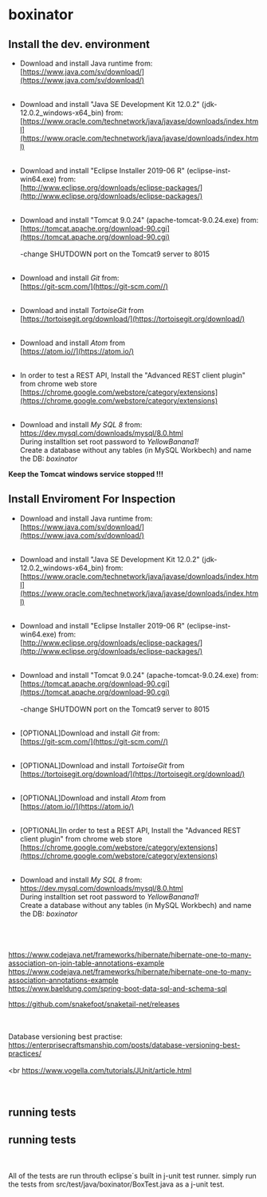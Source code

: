 # boxinator

## Install the dev. environment

* Download and install Java runtime from:<br>
   [https://www.java.com/sv/download/](https://www.java.com/sv/download/)<br><br>

* Download and install "Java SE Development Kit 12.0.2" (jdk-12.0.2_windows-x64_bin) from:<br>
   [https://www.oracle.com/technetwork/java/javase/downloads/index.html](https://www.oracle.com/technetwork/java/javase/downloads/index.html)<br><br>

* Download and install "Eclipse Installer 2019-06 R" (eclipse-inst-win64.exe) from:<br>
   [http://www.eclipse.org/downloads/eclipse-packages/](http://www.eclipse.org/downloads/eclipse-packages/)<br><br>

* Download and install "Tomcat 9.0.24" (apache-tomcat-9.0.24.exe) from:<br>
   [https://tomcat.apache.org/download-90.cgi](https://tomcat.apache.org/download-90.cgi)<br><br>
   	-change SHUTDOWN port on the Tomcat9 server to 8015<br><br>

* Download and install *Git* from:<br>
   [https://git-scm.com/](https://git-scm.com//)<br><br>

* Download and install *TortoiseGit* from<br>
   [https://tortoisegit.org/download/](https://tortoisegit.org/download/)<br><br>

 * Download and install *Atom* from<br>
    [https://atom.io//](https://atom.io/)<br><br>

* In order to test a REST API, Install the "Advanced REST client plugin" from chrome web store<br>
   [https://chrome.google.com/webstore/category/extensions](https://chrome.google.com/webstore/category/extensions)<br><br>
   
 * Download and install *My SQL 8* from:<br>
   https://dev.mysql.com/downloads/mysql/8.0.html<br>
   During installtion set root password to *YellowBanana1!*<br>
   Create a database without any tables (in MySQL Workbech) and name the DB: *boxinator*

**Keep the Tomcat windows service stopped !!!**

## Install Enviroment For Inspection

* Download and install Java runtime from:<br>
   [https://www.java.com/sv/download/](https://www.java.com/sv/download/)<br><br>

* Download and install "Java SE Development Kit 12.0.2" (jdk-12.0.2_windows-x64_bin) from:<br>
   [https://www.oracle.com/technetwork/java/javase/downloads/index.html](https://www.oracle.com/technetwork/java/javase/downloads/index.html)<br><br>

* Download and install "Eclipse Installer 2019-06 R" (eclipse-inst-win64.exe) from:<br>
   [http://www.eclipse.org/downloads/eclipse-packages/](http://www.eclipse.org/downloads/eclipse-packages/)<br><br>

* Download and install "Tomcat 9.0.24" (apache-tomcat-9.0.24.exe) from:<br>
   [https://tomcat.apache.org/download-90.cgi](https://tomcat.apache.org/download-90.cgi)<br><br>
   	-change SHUTDOWN port on the Tomcat9 server to 8015<br><br>

* [OPTIONAL]Download and install *Git* from:<br>
   [https://git-scm.com/](https://git-scm.com//)<br><br>

* [OPTIONAL]Download and install *TortoiseGit* from<br>
   [https://tortoisegit.org/download/](https://tortoisegit.org/download/)<br><br>

 * [OPTIONAL]Download and install *Atom* from<br>
    [https://atom.io//](https://atom.io/)<br><br>

* [OPTIONAL]In order to test a REST API, Install the "Advanced REST client plugin" from chrome web store<br>
   [https://chrome.google.com/webstore/category/extensions](https://chrome.google.com/webstore/category/extensions)<br><br>
  
 * Download and install *My SQL 8* from:<br>
   https://dev.mysql.com/downloads/mysql/8.0.html<br>
   During installtion set root password to *YellowBanana1!*<br>
   Create a database without any tables (in MySQL Workbech) and name the DB: *boxinator*

<br><br><br>
https://www.codejava.net/frameworks/hibernate/hibernate-one-to-many-association-on-join-table-annotations-example<br>
https://www.codejava.net/frameworks/hibernate/hibernate-one-to-many-association-annotations-example<br>
https://www.baeldung.com/spring-boot-data-sql-and-schema-sql<br>

https://github.com/snakefoot/snaketail-net/releases

<br><br>
Database versioning best practise:<br>
https://enterprisecraftsmanship.com/posts/database-versioning-best-practices/
<br><br><br
https://www.vogella.com/tutorials/JUnit/article.html
<br><br><br>
## running tests




## running tests
  <br><br>
  All of the tests are run throuth eclipse´s built in j-unit test runner. simply run the tests from src/test/java/boxinator/BoxTest.java as a j-unit test.
